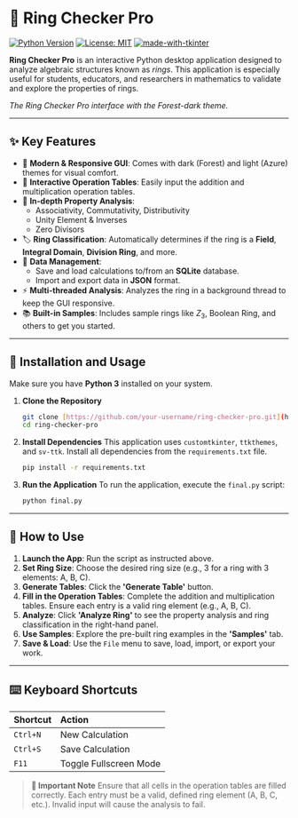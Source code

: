 # 💍 Ring Checker Pro

[![Python Version](https://img.shields.io/badge/Python-3.x-blue.svg)](https://python.org)
[![License: MIT](https://img.shields.io/badge/License-MIT-yellow.svg)](https://opensource.org/licenses/MIT)
[![made-with-tkinter](https://img.shields.io/badge/Made%20with-Tkinter-red)](https://docs.python.org/3/library/tkinter.html)

**Ring Checker Pro** is an interactive Python desktop application designed to analyze algebraic structures known as *rings*. This application is especially useful for students, educators, and researchers in mathematics to validate and explore the properties of rings.


*The Ring Checker Pro interface with the Forest-dark theme.*

---

## ✨ Key Features

-   🎨 **Modern & Responsive GUI**: Comes with dark (Forest) and light (Azure) themes for visual comfort.
-   🔢 **Interactive Operation Tables**: Easily input the addition and multiplication operation tables.
-   🔬 **In-depth Property Analysis**:
    -   Associativity, Commutativity, Distributivity
    -   Unity Element & Inverses
    -   Zero Divisors
-   🏷️ **Ring Classification**: Automatically determines if the ring is a **Field**, **Integral Domain**, **Division Ring**, and more.
-   💾 **Data Management**:
    -   Save and load calculations to/from an **SQLite** database.
    -   Import and export data in **JSON** format.
-   ⚡ **Multi-threaded Analysis**: Analyzes the ring in a background thread to keep the GUI responsive.
-   📚 **Built-in Samples**: Includes sample rings like $Z_3$, Boolean Ring, and others to get you started.

---

## 🚀 Installation and Usage

Make sure you have **Python 3** installed on your system.

1.  **Clone the Repository**
    ```bash
    git clone [https://github.com/your-username/ring-checker-pro.git](https://github.com/your-username/ring-checker-pro.git)
    cd ring-checker-pro
    ```

2.  **Install Dependencies**
    This application uses `customtkinter`, `ttkthemes`, and `sv-ttk`. Install all dependencies from the `requirements.txt` file.
    ```bash
    pip install -r requirements.txt
    ```

3.  **Run the Application**
    To run the application, execute the `final.py` script:
    ```bash
    python final.py
    ```

---

## 📖 How to Use

1.  **Launch the App**: Run the script as instructed above.
2.  **Set Ring Size**: Choose the desired ring size (e.g., 3 for a ring with 3 elements: A, B, C).
3.  **Generate Tables**: Click the **'Generate Table'** button.
4.  **Fill in the Operation Tables**: Complete the addition and multiplication tables. Ensure each entry is a valid ring element (e.g., A, B, C).
5.  **Analyze**: Click **'Analyze Ring'** to see the property analysis and ring classification in the right-hand panel.
6.  **Use Samples**: Explore the pre-built ring examples in the **'Samples'** tab.
7.  **Save & Load**: Use the `File` menu to save, load, import, or export your work.

---

## ⌨️ Keyboard Shortcuts

| Shortcut | Action                 |
| :------- | :--------------------- |
| `Ctrl+N` | New Calculation        |
| `Ctrl+S` | Save Calculation       |
| `F11`    | Toggle Fullscreen Mode |

> **📝 Important Note**
> Ensure that all cells in the operation tables are filled correctly. Each entry must be a valid, defined ring element (A, B, C, etc.). Invalid input will cause the analysis to fail.
